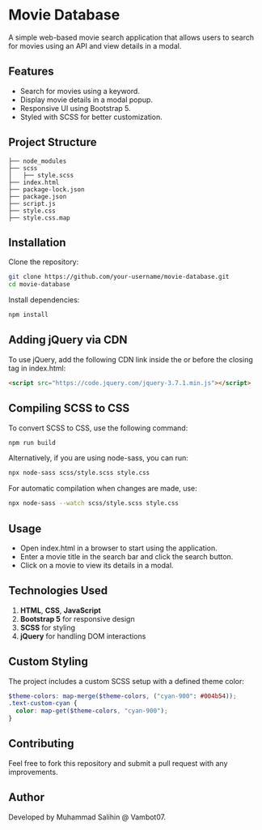 # Movie Database

A simple web-based movie search application that allows users to search for movies using an API and view details in a modal.

## Features

- Search for movies using a keyword.
- Display movie details in a modal popup.
- Responsive UI using Bootstrap 5.
- Styled with SCSS for better customization.


## Project Structure
  ```plaintext
├── node_modules
├── scss
│   ├── style.scss
├── index.html
├── package-lock.json
├── package.json
├── script.js
├── style.css
├── style.css.map
```


## Installation

Clone the repository:
```bash
git clone https://github.com/your-username/movie-database.git
cd movie-database
```
Install dependencies:
```bash
npm install
```

## Adding jQuery via CDN
To use jQuery, add the following CDN link inside the <head> or before the closing <body> tag in index.html:
```html
<script src="https://code.jquery.com/jquery-3.7.1.min.js"></script>
```

## Compiling SCSS to CSS
To convert SCSS to CSS, use the following command:
```bash
npm run build
```
Alternatively, if you are using node-sass, you can run:
```bash
npx node-sass scss/style.scss style.css
```
For automatic compilation when changes are made, use:
```bash
npx node-sass --watch scss/style.scss style.css
```


## Usage
- Open index.html in a browser to start using the application.
- Enter a movie title in the search bar and click the search button.
- Click on a movie to view its details in a modal.

## Technologies Used
1. **HTML**, **CSS**, **JavaScript**
2. **Bootstrap 5** for responsive design
3. **SCSS** for styling
4. **jQuery** for handling DOM interactions


## Custom Styling
The project includes a custom SCSS setup with a defined theme color:
```scss
$theme-colors: map-merge($theme-colors, ("cyan-900": #004b54));
.text-custom-cyan {
  color: map-get($theme-colors, "cyan-900");
}
```
## Contributing
Feel free to fork this repository and submit a pull request with any improvements.

## Author
Developed by Muhammad Salihin @ Vambot07.
